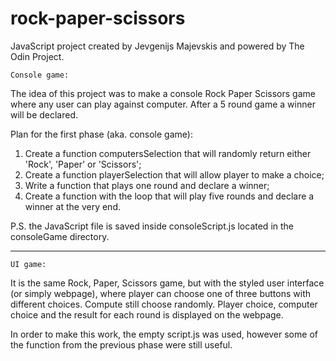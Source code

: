 # rock-paper-scissors

JavaScript project created by Jevgenijs Majevskis and powered by The Odin Project.

    Console game:

The idea of this project was to make a console Rock Paper Scissors game where any user can play against computer. After a 5 round game a winner will be declared.

Plan for the first phase (aka. console game):

1. Create a function computersSelection that will randomly return either 'Rock', 'Paper' or 'Scissors';
2. Create a function playerSelection that will allow player to make a choice;
3. Write a function that plays one round and declare a winner;
4. Create a function with the loop that will play five rounds and declare a winner at the very end.

P.S. the JavaScript file is saved inside consoleScript.js located in the consoleGame directory.

---------------------------------------------------------------------------

    UI game:

It is the same Rock, Paper, Scissors game, but with the styled user interface (or simply webpage), where player can choose one of three buttons with different choices. Compute still choose randomly. Player choice, computer choice and the result for each round is displayed on the webpage.

In order to make this work, the empty script.js was used, however some of the function from the previous phase were still useful.